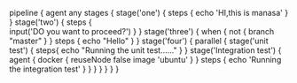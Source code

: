 pipeline {
        agent any
               stages {
                       stage('one') {
                                  steps {
                                         echo 'HI,this is manasa'
                                  }
                         }
                         stage('two') {
                                    steps {          
                                           input('DO you want to proceed?')
                                     }
                           }
                           stage('three') {
                                      when {
                                             not {
                                                     branch "master"
                                                  }
                                      }
                                      steps {
                                              echo "Hello"
                                              }
                            }
                            stage('four') {
                                           parallel {
                                                     stage('unit test') {
                                                                        steps{
                                                                              echo "Running the unit test......"
                                                                         }
                                                      }
                                                      stage('Integration test') {
                                                                            agent {
                                                                                  docker {
                                                                                          reuseNode false
                                                                                          image 'ubuntu'
                                                                                   }
                                                                              }
                                                                              steps {
                                                                                     echo 'Running the integration test'
                                                                               }
                                                         }
                                                  }
}
}
}
}

